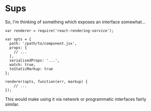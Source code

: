 Sups
====

So, I'm thinking of something which exposes an interface somewhat...

```
var renderer = require('react-rendering-service');

var opts = {
  path: '/path/to/component.jsx',
  props: {
    // ...
  },
  serialisedProps: '...',
  watch: true,
  toStaticMarkup: true
};

renderer(opts, function(err, markup) {
    // ...
});
```

This would make using it via network or programmatic interfaces fairly similar.